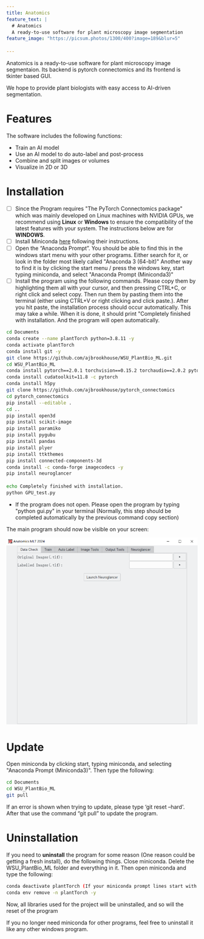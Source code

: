 ```yaml
---
title: Anatomics
feature_text: |
  # Anatomics
  A ready-to-use software for plant microscopy image segmentation
feature_image: "https://picsum.photos/1300/400?image=189&blur=5"

---
```


Anatomics is a ready-to-use software for plant microscopy image segmentaion. Its backend is pytorch connectomics and its frontend is tkinter based GUI. 

We hope to provide plant biologists with easy access to AI-driven segmentation.

# Features
The software includes the following functions:
- Train an AI model
- Use an AI model to do auto-label and post-process
- Combine and split images or volumes
- Visualize in 2D or 3D

# Installation
- [ ] Since the Program requires "The PyTorch Connectomics package" which was mainly developed on Linux machines with NVIDIA GPUs, we recommend using **Linux** or **Windows** to ensure the compatibility of the latest features with your system. The instructions below are for **WINDOWS**. 
- [ ] Install Miniconda [here](https://docs.conda.io/en/latest/miniconda.html) following their instructions. 
- [ ] Open the “Anaconda Prompt”. You should be able to find this in the windows start menu with your other programs. Either search for it, or look in the folder most likely called "Anaconda 3 (64-bit)" Another way to find it is by clicking the start menu / press the windows key, start typing miniconda, and select "Anaconda Prompt (Miniconda3)" 
- [ ] Install the program using the following commands. Please copy them by highlighting them all with your cursor, and then pressing CTRL+C, or right click and select copy. Then run them by pasting them into the terminal (either using CTRL+V or right clicking and click paste.). After you hit paste, the installation process should occur automatically. This may take a while. When it is done, it should print "Completely finished with installation. And the program will open automatically.

```bash 
cd Documents 
conda create --name plantTorch python=3.8.11 -y 
conda activate plantTorch 
conda install git -y 
git clone https://github.com/ajbrookhouse/WSU_PlantBio_ML.git 
cd WSU_PlantBio_ML 
conda install pytorch==2.0.1 torchvision==0.15.2 torchaudio==2.0.2 pytorch-cuda=11.8 -c pytorch -c nvidia 
conda install cudatoolkit=11.8 -c pytorch 
conda install h5py 
git clone https://github.com/ajbrookhouse/pytorch_connectomics 
cd pytorch_connectomics 
pip install --editable . 
cd .. 
pip install open3d 
pip install scikit-image 
pip install paramiko 
pip install pygubu 
pip install pandas 
pip install plyer 
pip install ttkthemes 
pip install connected-components-3d 
conda install -c conda-forge imagecodecs -y 
pip install neuroglancer 

echo Completely finished with installation. 
python GPU_test.py 
``` 

- If the program does not open. Please open the program by typing "python gui.py" in your terminal (Normally, this step should be completed automatically by the previous command copy section) 

The main program should now be visible on your screen: 

![screenshot of first screen that opens when you open program](/assets/dataTab.png) 

# Update
Open miniconda by clicking start, typing miniconda, and selecting "Anaconda Prompt (Miniconda3)". Then type the following: 

```bash 
cd Documents 
cd WSU_PlantBio_ML 
git pull 
``` 

If an error is shown when trying to update, please type ‘git reset –hard'. After that use the command “git pull” to update the program.  

# Uninstallation 
If you need to **uninstall** the program for some reason (One reason could be getting a fresh install), do the following things. Close miniconda. Delete the WSU_PlantBio_ML folder and everything in it. Then open miniconda and type the following: 

```bash 
conda deactivate plantTorch (If your miniconda prompt lines start with (plantTorch). If they say (base), please skip this line/step) 
conda env remove -n plantTorch -y 
``` 

Now, all libraries used for the project will be uninstalled, and so will the reset of the program

If you no longer need miniconda for other programs, feel free to uninstall it like any other windows program.